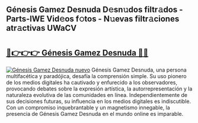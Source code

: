 ## Génesis Gamez Desnuda D𝚎sn𝚞dos filtr𝚊dos - Parts-lWE Vid𝚎os f𝚘tos - N𝚞evas filtr𝚊ciones atr𝚊ctivas UWaCV

# <h2><a href="http://mb0ef0.tromn.icu/?c=G%c3%a9nesis+Gamez+Desnuda">🔗👉👉👉 Génesis Gamez Desnuda 🔗🔗</a></h2>

[![Génesis Gamez Desnuda nuevo](https://i.imgur.com/pEAQMta.gif)](http://mb0ef0.tromn.icu/?c=G%c3%a9nesis+Gamez+Desnuda)
Génesis Gamez Desnuda, una persona multifacética y paradójica, desafía la comprensión simple. Su uso pionero de los medios digitales ha cautivado y enfurecido a los observadores, provocando debates sobre la expresión artística, la autorrepresentación y la naturaleza evolutiva de las comunidades en línea. Independientemente de sus decisiones futuras, su influencia en los medios digitales es indiscutible. Con un compromiso inquebrantable y un magnetismo innegable, la presencia de Génesis Gamez Desnuda en el mundo online es imparable.
